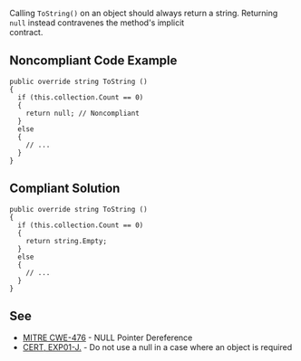 
Calling `ToString()` on an object should always return a string. Returning `null` instead contravenes the method's implicit<br>contract.

## Noncompliant Code Example


    public override string ToString ()
    {
      if (this.collection.Count == 0)
      {
        return null; // Noncompliant
      }
      else
      {
        // ...
      }
    }


## Compliant Solution


    public override string ToString ()
    {
      if (this.collection.Count == 0)
      {
        return string.Empty;
      }
      else
      {
        // ...
      }
    }


## See

- [MITRE CWE-476](http://cwe.mitre.org/data/definitions/476.html) - NULL Pointer Dereference
- [CERT, EXP01-J.](https://www.securecoding.cert.org/confluence/x/ZwDOAQ) - Do not use a null in a case where an object is required<br>

